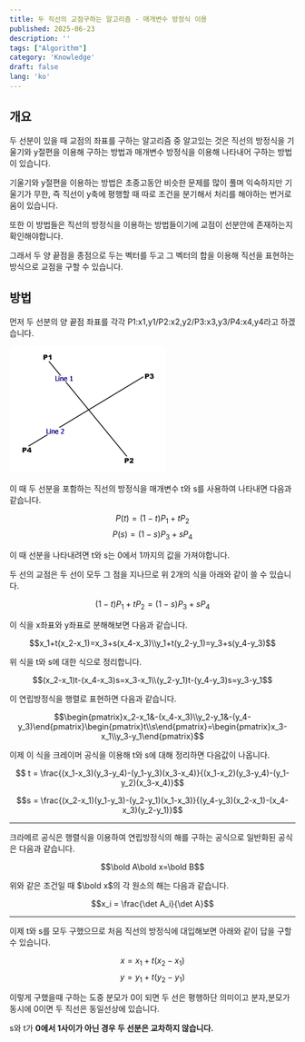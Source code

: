 ```yaml
---
title: 두 직선의 교점구하는 알고리즘 - 매개변수 방정식 이용
published: 2025-06-23
description: ''
tags: ["Algorithm"]
category: 'Knowledge'
draft: false 
lang: 'ko'
---
```


## 개요

두 선분이 있을 때 교점의 좌표를 구하는 알고리즘 중 알고있는 것은 직선의 방정식을 기울기와 y절편을 이용해 구하는 방법과 매개변수 방정식을 이용해 나타내어 구하는 방법이 있습니다.

기울기와 y절편을 이용하는 방법은 초중고동안 비슷한 문제를 많이 풀며 익숙하지만 기울기가 무한, 즉 직선이 y축에 평행할 때 따로 조건을 분기해서 처리를 해야하는 번거로움이 있습니다.

또한 이 방법들은 직선의 방정식을 이용하는 방법들이기에 교점이 선분안에 존재하는지 확인해야합니다.

그래서 두 양 끝점을 종점으로 두는 벡터를 두고 그 벡터의 합을 이용해 직선을 표현하는 방식으로 교점을 구할 수 있습니다.

## 방법

먼저 두 선분의 양 끝점 좌표를 각각 P1:x1,y1/P2:x2,y2/P3:x3,y3/P4:x4,y4라고 하겠습니다.

![alt text](image.png)

이 때 두 선분을 포함하는 직선의 방정식을 매개변수 t와 s를 사용하여 나타내면 다음과 같습니다.

$$P(t) = (1-t)P_1+tP_2$$
$$P(s) = (1-s)P_3+sP_4$$

이 때 선분을 나타내려면 t와 s는 0에서 1까지의 값을 가져야합니다.

두 선의 교점은 두 선이 모두 그 점을 지나므로 위 2개의 식을 아래와 같이 쓸 수 있습니다.

$$(1-t)P_1+tP_2 = (1-s)P_3+sP_4$$

이 식을 x좌표와 y좌표로 분해해보면 다음과 같습니다.

$$x_1+t(x_2-x_1)=x_3+s(x_4-x_3)\\y_1+t(y_2-y_1)=y_3+s(y_4-y_3)$$

위 식을 t와 s에 대한 식으로 정리합니다.

$$(x_2-x_1)t-(x_4-x_3)s=x_3-x_1\\(y_2-y_1)t-(y_4-y_3)s=y_3-y_1$$

이 연립방정식을 행렬로 표현하면 다음과 같습니다.

$$\begin{pmatrix}x_2-x_1&-(x_4-x_3)\\y_2-y_1&-(y_4-y_3)\end{pmatrix}\begin{pmatrix}t\\s\end{pmatrix}=\begin{pmatrix}x_3-x_1\\y_3-y_1\end{pmatrix}$$

이제 이 식을 크레이머 공식을 이용해 t와 s에 대해 정리하면 다음값이 나옵니다.

$$ t = \frac{(x_1-x_3)(y_3-y_4)-(y_1-y_3)(x_3-x_4)}{(x_1-x_2)(y_3-y_4)-(y_1-y_2)(x_3-x_4)}$$

$$s = \frac{(x_2-x_1)(y_1-y_3)-(y_2-y_1)(x_1-x_3)}{(y_4-y_3)(x_2-x_1)-(x_4-x_3)(y_2-y_1)}$$

---

크라메르 공식은 행렬식을 이용하여 연립방정식의 해를 구하는 공식으로 일반화된 공식은 다음과 같습니다.

$$\bold A\bold x=\bold B$$

위와 같은 조건일 때 $\bold x$의 각 원소의 해는 다음과 같습니다.

$$x_i = \frac{\det A_i}{\det A}$$

---

이제 t와 s를 모두 구했으므로 처음 직선의 방정식에 대입해보면 아래와 같이 답을 구할 수 있습니다.

$$x=x_1+t(x_2-x_1)$$
$$y=y_1+t(y_2-y_1)$$

이렇게 구했을때 구하는 도중 분모가 0이 되면 두 선은 평행하단 의미이고 분자,분모가 동시에 0이면 두 직선은 동일선상에 있습니다.

s와 t가 **0에서 1사이가 아닌 경우 두 선분은 교차하지 않습니다.**
